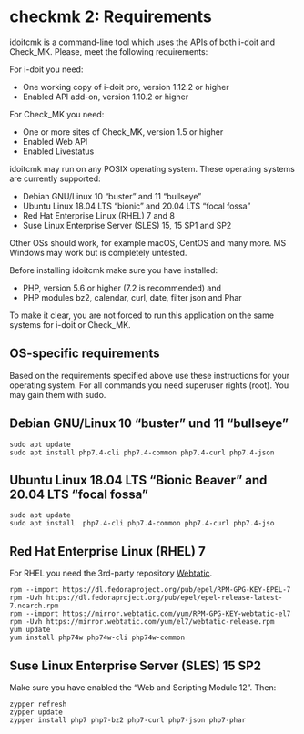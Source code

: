 #  checkmk 2: Requirements

idoitcmk is a command-line tool which uses the APIs of both i-doit and Check\_MK. Please, meet the following requirements:

For i-doit you need:

*   One working copy of i-doit pro, version 1.12.2 or higher
*   Enabled API add-on, version 1.10.2 or higher

For Check\_MK you need:

*   One or more sites of Check\_MK, version 1.5 or higher
*   Enabled Web API
*   Enabled Livestatus

idoitcmk may run on any POSIX operating system. These operating systems are currently supported:

*   Debian GNU/Linux 10 “buster” and 11 “bullseye”
*   Ubuntu Linux 18.04 LTS “bionic” and 20.04 LTS “focal fossa”
*   Red Hat Enterprise Linux (RHEL) 7 and 8
*   Suse Linux Enterprise Server (SLES) 15, 15 SP1 and SP2

Other OSs should work, for example macOS, CentOS and many more. MS Windows may work but is completely untested.

Before installing idoitcmk make sure you have installed:

*   PHP, version 5.6 or higher (7.2 is recommended) and
*   PHP modules bz2, calendar, curl, date, filter json and Phar

To make it clear, you are not forced to run this application on the same systems for i-doit or Check\_MK.

OS-specific requirements
------------------------

Based on the requirements specified above use these instructions for your operating system. For all commands you need superuser rights (root). You may gain them with sudo.

Debian GNU/Linux 10 “buster” und 11 “bullseye”
----------------------------------------------

    sudo apt update
    sudo apt install php7.4-cli php7.4-common php7.4-curl php7.4-json

Ubuntu Linux 18.04 LTS “Bionic Beaver” and 20.04 LTS “focal fossa”
------------------------------------------------------------------

    sudo apt update
    sudo apt install  php7.4-cli php7.4-common php7.4-curl php7.4-jso

Red Hat Enterprise Linux (RHEL) 7
---------------------------------

For RHEL you need the 3rd-party repository [Webtatic](https://webtatic.com/packages/php72/).

    rpm --import https://dl.fedoraproject.org/pub/epel/RPM-GPG-KEY-EPEL-7
    rpm -Uvh https://dl.fedoraproject.org/pub/epel/epel-release-latest-7.noarch.rpm
    rpm --import https://mirror.webtatic.com/yum/RPM-GPG-KEY-webtatic-el7
    rpm -Uvh https://mirror.webtatic.com/yum/el7/webtatic-release.rpm
    yum update
    yum install php74w php74w-cli php74w-common

Suse Linux Enterprise Server (SLES) 15 SP2
------------------------------------------

Make sure you have enabled the “Web and Scripting Module 12”. Then:

    zypper refresh
    zypper update
    zypper install php7 php7-bz2 php7-curl php7-json php7-phar